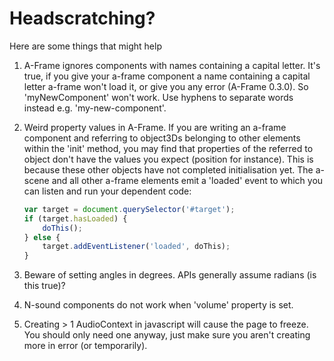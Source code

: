 Headscratching?
===============

Here are some things that might help

1. A-Frame ignores components with names containing a capital letter.
It's true, if you give your a-frame component a name containing a capital letter a-frame won't load it, or give you any error (A-Frame 0.3.0).
So 'myNewComponent' won't work. Use hyphens to separate words instead e.g. 'my-new-component'.

2. Weird property values in A-Frame. If you are writing an a-frame component and referring to object3Ds belonging to other elements within the 'init' method,
you may find that properties of the referred to object don't have the values you expect (position for instance). This is because
these other objects have not completed initialisation yet. The a-scene and all other a-frame elements emit a 'loaded' event to which
you can listen and run your dependent code:
    ```javascript
    var target = document.querySelector('#target');
    if (target.hasLoaded) {
        doThis();
    } else {
        target.addEventListener('loaded', doThis);
    }
    ```
3. Beware of setting angles in degrees. APIs generally assume radians (is this true)?

4. N-sound components do not work when 'volume' property is set.

5. Creating > 1 AudioContext in javascript will cause the page to freeze. You should only need one anyway, just make sure you aren't creating more in error (or temporarily).